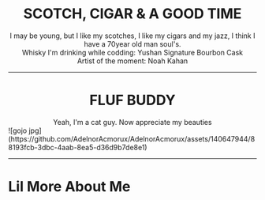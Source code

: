 <div align="center"><h1><b>SCOTCH, CIGAR & A GOOD TIME</b></h1></div>
<div align="center">I may be young, but I like my scotches, I like my cigars and my jazz, I think I have a 70year old man soul's.</div>

<div align="center"> Whisky I'm drinking while codding: Yushan Signature Bourbon Cask<br>
Artist of the moment: Noah Kahan</div>

---

<div align="center"><h1><b>FLUF BUDDY</b></h1></div>
<div align="center">Yeah, I'm a cat guy. Now appreciate my beauties</div>
![gojo jpg](https://github.com/AdelnorAcmorux/AdelnorAcmorux/assets/140647944/88193fcb-3dbc-4aab-8ea5-d36d9b7de8e1)

---

# Lil More About Me

<!---
AdelnorAcmorux/AdelnorAcmorux is a ✨ special ✨ repository because its `README.md` (this file) appears on your GitHub profile.
You can click the Preview link to take a look at your changes.
--->
